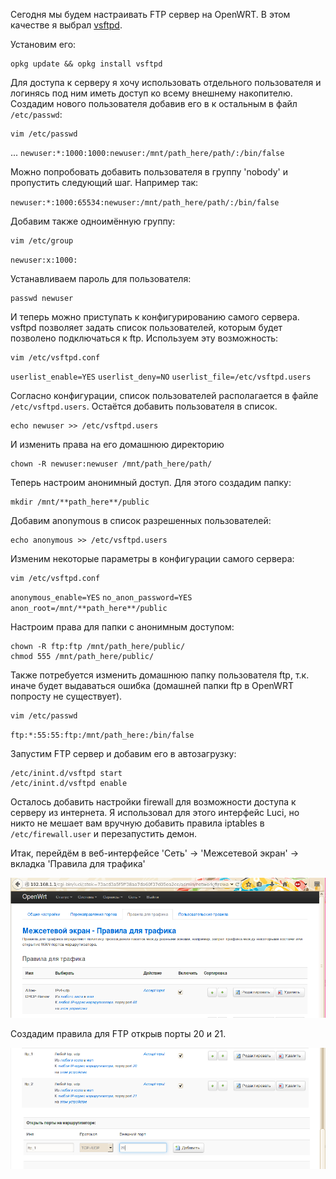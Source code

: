 Сегодня мы будем настраивать FTP сервер на OpenWRT. В этом качестве я выбрал [vsftpd](http://vsftpd.beasts.org/).

Установим его:  
```shell
opkg update && opkg install vsftpd
```

Для доступа к серверу я хочу использовать отдельного пользователя и логинясь под ним иметь доступ ко всему внешнему накопителю. Создадим нового пользователя добавив его в к остальным в файл `/etc/passwd`:

```shell
vim /etc/passwd
```
... 
`newuser:*:1000:1000:newuser:/mnt/path_here/path/:/bin/false`

Можно попробовать добавить пользователя в группу 'nobody' и пропустить следующий шаг. Например так:

`newuser:*:1000:65534:newuser:/mnt/path_here/path/:/bin/false`

Добавим также одноимённую группу:

```shell
vim /etc/group
```
`newuser:x:1000:`

Устанавливаем пароль для пользователя:

```shell
passwd newuser
```

И теперь можно приступать к конфигурированию самого сервера. vsftpd позволяет задать список пользователей, которым будет позволено подключаться к ftp. Используем эту возможность:

```shell
vim /etc/vsftpd.conf
```
`userlist_enable=YES`
`userlist_deny=NO`
`userlist_file=/etc/vsftpd.users`

Согласно конфигурации, список пользователей располагается в файле `/etc/vsftpd.users`. Остаётся добавить пользователя в список.

```shell
echo newuser >> /etc/vsftpd.users
```

И изменить права на его домашнюю директорию

```shell
chown -R newuser:newuser /mnt/path_here/path/
```

Теперь настроим анонимный доступ. Для этого создадим папку:

```shell
mkdir /mnt/**path_here**/public
```

Добавим anonymous в список разрешенных пользователей:

```shell
echo anonymous >> /etc/vsftpd.users
```

Изменим некоторые параметры в конфигурации самого сервера:

```shell
vim /etc/vsftpd.conf
```
`anonymous_enable=YES`
`no_anon_password=YES`
`anon_root=/mnt/**path_here**/public`

Настроим права для папки с анонимным доступом:  

```shell
chown -R ftp:ftp /mnt/path_here/public/
chmod 555 /mnt/path_here/public/
```

Также потребуется изменить домашнюю папку пользователя ftp, т.к. иначе будет выдаваться ошибка (домашней папки ftp в OpenWRT попросту не существует).

```shell
vim /etc/passwd
```
`ftp:*:55:55:ftp:/mnt/path_here:/bin/false`

Запустим FTP сервер и добавим его в автозагрузку:  

```shell
/etc/inint.d/vsftpd start
/etc/inint.d/vsftpd enable
```

Осталось добавить настройки firewall для возможности доступа к серверу из интернета. Я использовал для этого интерфейс Luci, но никто не мешает вам вручную добавить правила iptables в `/etc/firewall.user` и перезапустить демон.

Итак, перейдём в веб-интерфейсе 'Сеть' -> 'Межсетевой экран' -> вкладка 'Правила для трафика'

![|600](/Media/OpenWRT_vsftpd/image_1.png)

Создадим правила для FTP открыв порты 20 и 21.

![|600](/Media/OpenWRT_vsftpd/image_2.png)

